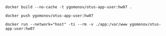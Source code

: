 ```shell
docker build --no-cache -t ygomonov/otus-app-user:hw07 .
```

```shell
docker push ygomonov/otus-app-user:hw07
```

```shell
docker run --network="host" -ti --rm -v ./app:/var/www ygomonov/otus-app-user:hw07
```
